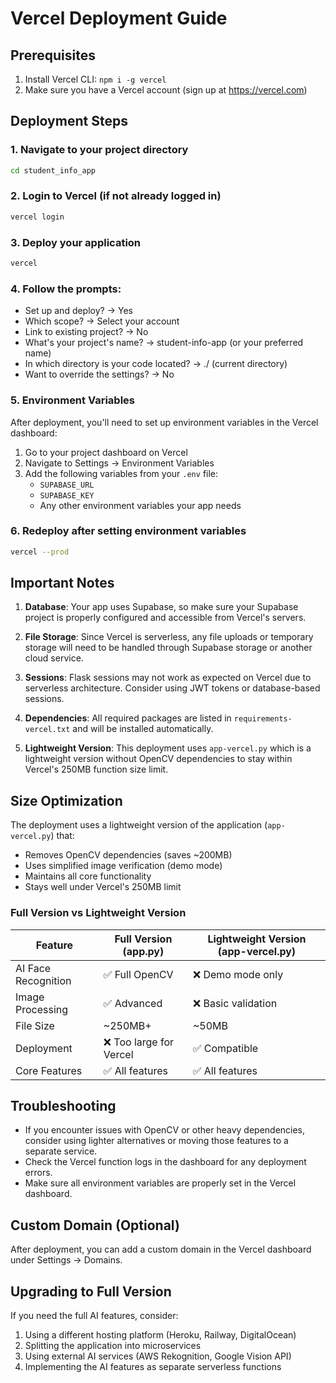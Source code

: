 # Vercel Deployment Guide

## Prerequisites
1. Install Vercel CLI: `npm i -g vercel`
2. Make sure you have a Vercel account (sign up at https://vercel.com)

## Deployment Steps

### 1. Navigate to your project directory
```bash
cd student_info_app
```

### 2. Login to Vercel (if not already logged in)
```bash
vercel login
```

### 3. Deploy your application
```bash
vercel
```

### 4. Follow the prompts:
- Set up and deploy? → Yes
- Which scope? → Select your account
- Link to existing project? → No
- What's your project's name? → student-info-app (or your preferred name)
- In which directory is your code located? → ./ (current directory)
- Want to override the settings? → No

### 5. Environment Variables
After deployment, you'll need to set up environment variables in the Vercel dashboard:
1. Go to your project dashboard on Vercel
2. Navigate to Settings → Environment Variables
3. Add the following variables from your `.env` file:
   - `SUPABASE_URL`
   - `SUPABASE_KEY`
   - Any other environment variables your app needs

### 6. Redeploy after setting environment variables
```bash
vercel --prod
```

## Important Notes

1. **Database**: Your app uses Supabase, so make sure your Supabase project is properly configured and accessible from Vercel's servers.

2. **File Storage**: Since Vercel is serverless, any file uploads or temporary storage will need to be handled through Supabase storage or another cloud service.

3. **Sessions**: Flask sessions may not work as expected on Vercel due to serverless architecture. Consider using JWT tokens or database-based sessions.

4. **Dependencies**: All required packages are listed in `requirements-vercel.txt` and will be installed automatically.

5. **Lightweight Version**: This deployment uses `app-vercel.py` which is a lightweight version without OpenCV dependencies to stay within Vercel's 250MB function size limit.

## Size Optimization

The deployment uses a lightweight version of the application (`app-vercel.py`) that:
- Removes OpenCV dependencies (saves ~200MB)
- Uses simplified image verification (demo mode)
- Maintains all core functionality
- Stays well under Vercel's 250MB limit

### Full Version vs Lightweight Version

| Feature | Full Version (app.py) | Lightweight Version (app-vercel.py) |
|---------|----------------------|-------------------------------------|
| AI Face Recognition | ✅ Full OpenCV | ❌ Demo mode only |
| Image Processing | ✅ Advanced | ❌ Basic validation |
| File Size | ~250MB+ | ~50MB |
| Deployment | ❌ Too large for Vercel | ✅ Compatible |
| Core Features | ✅ All features | ✅ All features |

## Troubleshooting

- If you encounter issues with OpenCV or other heavy dependencies, consider using lighter alternatives or moving those features to a separate service.
- Check the Vercel function logs in the dashboard for any deployment errors.
- Make sure all environment variables are properly set in the Vercel dashboard.

## Custom Domain (Optional)
After deployment, you can add a custom domain in the Vercel dashboard under Settings → Domains.

## Upgrading to Full Version

If you need the full AI features, consider:
1. Using a different hosting platform (Heroku, Railway, DigitalOcean)
2. Splitting the application into microservices
3. Using external AI services (AWS Rekognition, Google Vision API)
4. Implementing the AI features as separate serverless functions
